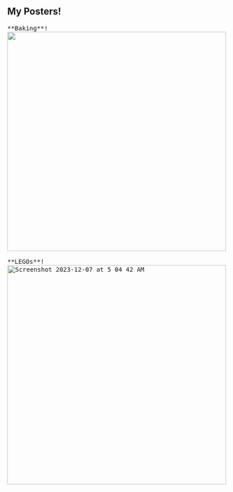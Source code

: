 ## My Posters!
<pre>
**Baking**!
<img width="500" src="https://github.com/ashhendrata/ashleys-posters/assets/134671782/0888b68f-18a9-4ceb-9fc1-c3fe2d593126">

**LEGOs**!
<img width="500" alt="Screenshot 2023-12-07 at 5 04 42 AM" src="https://github.com/ashhendrata/ashleys-posters/assets/134671782/ecc59964-9117-44b0-94f1-c43c6075e0d9">
</pre>


